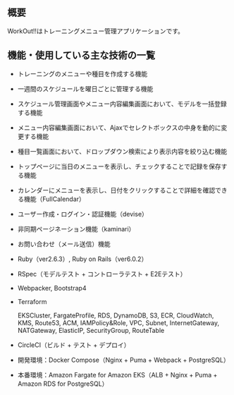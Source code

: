 ## 概要

WorkOut!!はトレーニングメニュー管理アプリケーションです。

## 機能・使用している主な技術の一覧

* トレーニングのメニューや種目を作成する機能

* 一週間のスケジュールを曜日ごとに管理する機能

* スケジュール管理画面やメニュー内容編集画面において、モデルを一括登録する機能

* メニュー内容編集画面において、Ajaxでセレクトボックスの中身を動的に変更する機能

* 種目一覧画面において、ドロップダウン検索により表示内容を絞り込む機能

* トップページに当日のメニューを表示し、チェックすることで記録を保存する機能
 
* カレンダーにメニューを表示し、日付をクリックすることで詳細を確認できる機能（FullCalendar）

* ユーザー作成・ログイン・認証機能（devise）

* 非同期ページネーション機能（kaminari）

* お問い合わせ（メール送信）機能
 
* Ruby（ver2.6.3）, Ruby on Rails（ver6.0.2）

* RSpec（モデルテスト + コントローラテスト + E2Eテスト）

* Webpacker, Bootstrap4

* Terraform
 
  EKSCluster, FargateProfile, RDS, DynamoDB, S3, ECR, CloudWatch, KMS, Route53, ACM, IAMPolicy&Role, VPC, Subnet,
  InternetGateway, NATGateway, ElasticIP, SecurityGroup, RouteTable

* CircleCI（ビルド + テスト + デプロイ）

* 開発環境：Docker Compose（Nginx + Puma + Webpack + PostgreSQL）

* 本番環境：Amazon Fargate for Amazon EKS（ALB + Nginx + Puma + Amazon RDS for PostgreSQL）